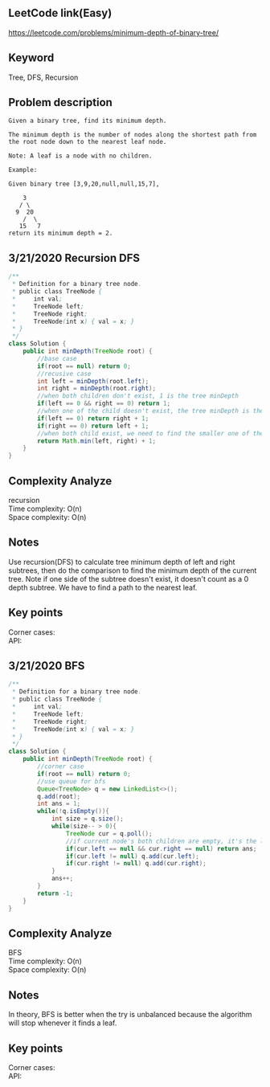 ## LeetCode link(Easy)
https://leetcode.com/problems/minimum-depth-of-binary-tree/

## Keyword
Tree, DFS, Recursion

## Problem description
```
Given a binary tree, find its minimum depth.

The minimum depth is the number of nodes along the shortest path from the root node down to the nearest leaf node.

Note: A leaf is a node with no children.

Example:

Given binary tree [3,9,20,null,null,15,7],

    3
   / \
  9  20
    /  \
   15   7
return its minimum depth = 2.
```
## 3/21/2020 Recursion DFS

```java
/**
 * Definition for a binary tree node.
 * public class TreeNode {
 *     int val;
 *     TreeNode left;
 *     TreeNode right;
 *     TreeNode(int x) { val = x; }
 * }
 */
class Solution {
    public int minDepth(TreeNode root) {
        //base case
        if(root == null) return 0;
        //recusive case
        int left = minDepth(root.left);
        int right = minDepth(root.right);
        //when both children don't exist, 1 is the tree minDepth
        if(left == 0 && right == 0) return 1;
        //when one of the child doesn't exist, the tree minDepth is the minDepth of the other subtree
        if(left == 0) return right + 1;
        if(right == 0) return left + 1;
        //when both child exist, we need to find the smaller one of the minDepth
        return Math.min(left, right) + 1;
    }
}
```

## Complexity Analyze
recursion\
Time complexity: O(n) \
Space complexity: O(n) 
## Notes
Use recursion(DFS) to calculate tree minimum depth of left and right subtrees, then do the comparison to find the minimum depth of the current tree. Note if one side of the subtree doesn't exist, it doesn't count as a 0 depth subtree. We have to find a path to the nearest leaf.
## Key points
Corner cases:\
API:

## 3/21/2020 BFS

```java
/**
 * Definition for a binary tree node.
 * public class TreeNode {
 *     int val;
 *     TreeNode left;
 *     TreeNode right;
 *     TreeNode(int x) { val = x; }
 * }
 */
class Solution {
    public int minDepth(TreeNode root) {
        //corner case
        if(root == null) return 0;
        //use queue for bfs
        Queue<TreeNode> q = new LinkedList<>();
        q.add(root);
        int ans = 1;
        while(!q.isEmpty()){
            int size = q.size();
            while(size-- > 0){
                TreeNode cur = q.poll();
                //if current node's both children are empty, it's the leaf we are looking for
                if(cur.left == null && cur.right == null) return ans;
                if(cur.left != null) q.add(cur.left);
                if(cur.right != null) q.add(cur.right);
            }
            ans++;
        }
        return -1;
    }
}
```

## Complexity Analyze
BFS\
Time complexity: O(n) \
Space complexity: O(n) 
## Notes
In theory, BFS is better when the try is unbalanced because the algorithm will stop whenever it finds a leaf.
## Key points
Corner cases:\
API: